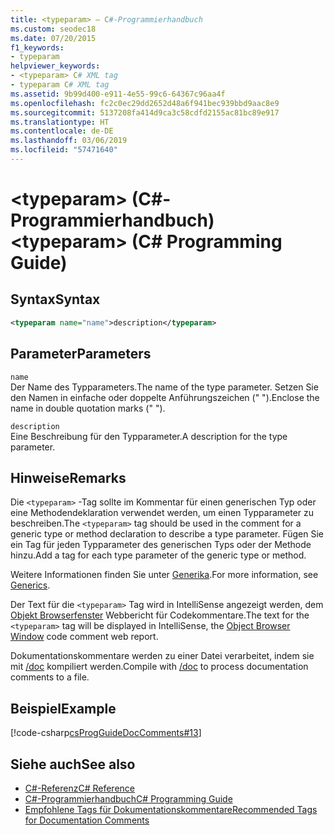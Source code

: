 ```yaml
---
title: <typeparam> – C#-Programmierhandbuch
ms.custom: seodec18
ms.date: 07/20/2015
f1_keywords:
- typeparam
helpviewer_keywords:
- <typeparam> C# XML tag
- typeparam C# XML tag
ms.assetid: 9b99d400-e911-4e55-99c6-64367c96aa4f
ms.openlocfilehash: fc2c0ec29dd2652d48a6f941bec939bbd9aac8e9
ms.sourcegitcommit: 5137208fa414d9ca3c58cdfd2155ac81bc89e917
ms.translationtype: HT
ms.contentlocale: de-DE
ms.lasthandoff: 03/06/2019
ms.locfileid: "57471640"
---
```

# <a name="typeparam-c-programming-guide"></a><span data-ttu-id="b8973-102">\<typeparam> (C#-Programmierhandbuch)</span><span class="sxs-lookup"><span data-stu-id="b8973-102">\<typeparam> (C# Programming Guide)</span></span>
## <a name="syntax"></a><span data-ttu-id="b8973-103">Syntax</span><span class="sxs-lookup"><span data-stu-id="b8973-103">Syntax</span></span>  
  
```xml  
<typeparam name="name">description</typeparam>  
```  
  
## <a name="parameters"></a><span data-ttu-id="b8973-104">Parameter</span><span class="sxs-lookup"><span data-stu-id="b8973-104">Parameters</span></span>  
 `name`  
 <span data-ttu-id="b8973-105">Der Name des Typparameters.</span><span class="sxs-lookup"><span data-stu-id="b8973-105">The name of the type parameter.</span></span> <span data-ttu-id="b8973-106">Setzen Sie den Namen in einfache oder doppelte Anführungszeichen (" ").</span><span class="sxs-lookup"><span data-stu-id="b8973-106">Enclose the name in double quotation marks (" ").</span></span>  
  
 `description`  
 <span data-ttu-id="b8973-107">Eine Beschreibung für den Typparameter.</span><span class="sxs-lookup"><span data-stu-id="b8973-107">A description for the type parameter.</span></span>  
  
## <a name="remarks"></a><span data-ttu-id="b8973-108">Hinweise</span><span class="sxs-lookup"><span data-stu-id="b8973-108">Remarks</span></span>  
 <span data-ttu-id="b8973-109">Die `<typeparam>` -Tag sollte im Kommentar für einen generischen Typ oder eine Methodendeklaration verwendet werden, um einen Typparameter zu beschreiben.</span><span class="sxs-lookup"><span data-stu-id="b8973-109">The `<typeparam>` tag should be used in the comment for a generic type or method declaration to describe a type parameter.</span></span> <span data-ttu-id="b8973-110">Fügen Sie ein Tag für jeden Typparameter des generischen Typs oder der Methode hinzu.</span><span class="sxs-lookup"><span data-stu-id="b8973-110">Add a tag for each type parameter of the generic type or method.</span></span>  
  
 <span data-ttu-id="b8973-111">Weitere Informationen finden Sie unter [Generika](../../../csharp/programming-guide/generics/index.md).</span><span class="sxs-lookup"><span data-stu-id="b8973-111">For more information, see [Generics](../../../csharp/programming-guide/generics/index.md).</span></span>  
  
 <span data-ttu-id="b8973-112">Der Text für die `<typeparam>` Tag wird in IntelliSense angezeigt werden, dem [Objekt Browserfenster](/visualstudio/ide/viewing-the-structure-of-code#BKMK_ObjectBrowser) Webbericht für Codekommentare.</span><span class="sxs-lookup"><span data-stu-id="b8973-112">The text for the `<typeparam>` tag will be displayed in IntelliSense, the [Object Browser Window](/visualstudio/ide/viewing-the-structure-of-code#BKMK_ObjectBrowser) code comment web report.</span></span>  
  
 <span data-ttu-id="b8973-113">Dokumentationskommentare werden zu einer Datei verarbeitet, indem sie mit [/doc](../../../csharp/language-reference/compiler-options/doc-compiler-option.md) kompiliert werden.</span><span class="sxs-lookup"><span data-stu-id="b8973-113">Compile with [/doc](../../../csharp/language-reference/compiler-options/doc-compiler-option.md) to process documentation comments to a file.</span></span>  
  
## <a name="example"></a><span data-ttu-id="b8973-114">Beispiel</span><span class="sxs-lookup"><span data-stu-id="b8973-114">Example</span></span>  
 [!code-csharp[csProgGuideDocComments#13](~/samples/snippets/csharp/VS_Snippets_VBCSharp/csProgGuideDocComments/CS/DocComments.cs#13)]  
  
## <a name="see-also"></a><span data-ttu-id="b8973-115">Siehe auch</span><span class="sxs-lookup"><span data-stu-id="b8973-115">See also</span></span>

- [<span data-ttu-id="b8973-116">C#-Referenz</span><span class="sxs-lookup"><span data-stu-id="b8973-116">C# Reference</span></span>](../../../csharp/language-reference/index.md)
- [<span data-ttu-id="b8973-117">C#-Programmierhandbuch</span><span class="sxs-lookup"><span data-stu-id="b8973-117">C# Programming Guide</span></span>](../../../csharp/programming-guide/index.md)
- [<span data-ttu-id="b8973-118">Empfohlene Tags für Dokumentationskommentare</span><span class="sxs-lookup"><span data-stu-id="b8973-118">Recommended Tags for Documentation Comments</span></span>](../../../csharp/programming-guide/xmldoc/recommended-tags-for-documentation-comments.md)
